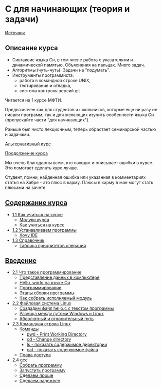 # C для начинающих (теория и задачи)

[Источник](https://stepik.org/course/57680/syllabus)

## Описание курса

+ Синтаксис языка Си, в том числе работа с указателями и динамической памятью. Объяснения на пальцах. Много задач.
+ Алгоритмы (чуть-чуть). Задачи на "подумать".
+ Инструменты программиста:
  + работа в командной строке UNIХ,
  + тестирование и отладка,
  + система контроля версий git

Читается на 1 курсе МФТИ.

Предназначен как для студентов и школьников, которые еще ни разу не писали программ, так и для желающих изучить особенности языка Си (пропускайте части "для начинающих").

Раньше был чисто лекционным, теперь обрастает семинарской частью и задачами.

[Альтернативный курс](https://stepik.org/course/55690)

[Продолжение курса](https://stepik.org/course/65259)

Мы очень благодарны всем, кто находит и описывает ошибки в курсе. Это помогает сделать курс лучше.

Студент, помни, найденная ошибка или указанная в комментариях статья на Хабре - это плюс в карму. Плюсы в карму в мае могут стать плюсами на зачете.

## [Содержание курса](/C_for_beginners_Stepik/01.md)

+ [1.1 Как учиться на курсе](/C_for_beginners_Stepik/01.md#11-как-учиться-на-курсе)
  + [Модули курса](/C_for_beginners_Stepik/01.md#модули-курса)
  + [Как учиться на курсе](/C_for_beginners_Stepik/01.md#как-учиться-на-курсе)
+ [1.2 Устанавливаем программы](/C_for_beginners_Stepik/01.md#12-устанавливаем-программы)
  + [Хочу IDE](/C_for_beginners_Stepik/01.md#хочу-ide)
+ [1.3 Справочник](/C_for_beginners_Stepik/01.md#13-справочник)
  + [Таблица приоритетов операций](/C_for_beginners_Stepik/01.md#таблица-приоритетов-операций)

## [Введение](/C_for_beginners_Stepik/02.md)

+ [2.1 Что такое программирование](/C_for_beginners_Stepik/02.md#21-что-такое-программирование)
  + [Представление данных в компьютере](/C_for_beginners_Stepik/02.md#представление-данных-в-компьютере)
  + [Hello, world на языке Си](/C_for_beginners_Stepik/02.md#hello-world-на-языке-си)
  + [Программирование](/C_for_beginners_Stepik/02.md#программирование)
  + [Этапы сборки программы](/C_for_beginners_Stepik/02.md#этапы-сборки-программы)
  + [Как собрать исполняемый модуль](/C_for_beginners_Stepik/02.md#как-собрать-исполняемый-модуль)
+ [2.2 Файловая система Linux](/C_for_beginners_Stepik/02.md#22-файловая-система-linux)
  + [Создадим файл hello.c с текстом программы](/C_for_beginners_Stepik/02.md#создадим-файл-helloc-с-текстом-программы)
  + [Разница между путями Windows и Linux](/C_for_beginners_Stepik/02.md#разница-между-путями-windows-и-linux)
  + [Абсолютный и относительный путь](/C_for_beginners_Stepik/02.md#абсолютный-и-относительный-путь)
+ [2.3 Командная строка Linux](/C_for_beginners_Stepik/02.md#23-командная-строка-linux)
  + [Команды](/C_for_beginners_Stepik/02.md#команды)
    + [pwd - Print Working Directory](/C_for_beginners_Stepik/02.md#pwd---print-working-directory)
    + [cd - Change directory](/C_for_beginners_Stepik/02.md#cd---change-directory)
    + [ls - показать содержимое директории](/C_for_beginners_Stepik/02.md#ls---показать-содержимое-директории)
    + [cat - показать содержимое файла](/C_for_beginners_Stepik/02.md#cat---показать-содержимое-файла)
  + [Права доступа](/C_for_beginners_Stepik/02.md#права-доступа)
+ [2.4 gcc](/C_for_beginners_Stepik/02.md#24-gcc)
  + [Собрать программу](/C_for_beginners_Stepik/02.md#собрать-программу)
  + [Запустить программу](/C_for_beginners_Stepik/02.md#запустить-программу)
  + [Сделаем проще](/C_for_beginners_Stepik/02.md#сделаем-проще)
  + [Сделаем надежнее](/C_for_beginners_Stepik/02.md#сделаем-надежнее)
  
